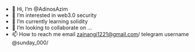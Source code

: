 - 👋 Hi, I’m @AdinosAzim
- 👀 I’m interested in web3.0  security
- 🌱 I’m currently learning solidity
- 💞️ I’m looking to collaborate on ...
- 📫 How to reach me     email   zainangi1221@gmail.com/  telegram username   @sunday_000/ 




